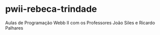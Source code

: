 # pwii-rebeca-trindade
Aulas de Programação Webb II com os Professores João Siles e Ricardo Palhares 

